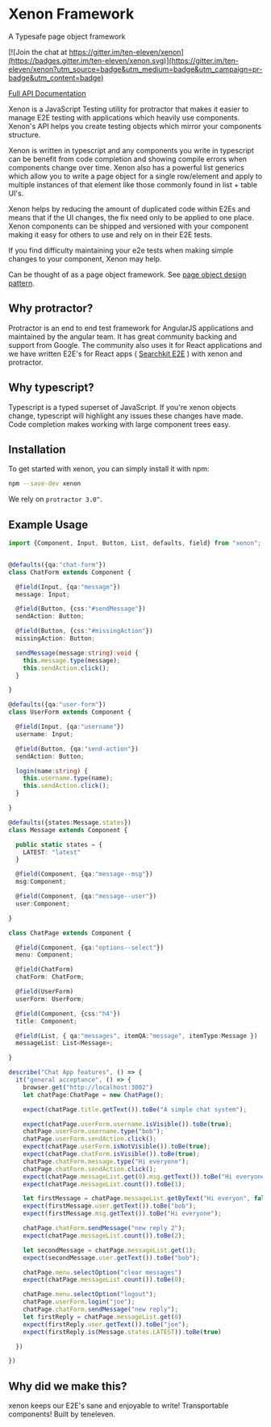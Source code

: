 # Xenon Framework
A Typesafe page object framework

[![Join the chat at https://gitter.im/ten-eleven/xenon](https://badges.gitter.im/ten-eleven/xenon.svg)](https://gitter.im/ten-eleven/xenon?utm_source=badge&utm_medium=badge&utm_campaign=pr-badge&utm_content=badge)

[Full API Documentation](https://joemcelroy.gitbooks.io/xenon/content/)

Xenon is a JavaScript Testing utility for protractor that makes it easier to manage E2E testing with applications which heavily use components. Xenon's API helps you create testing objects which mirror your components structure.

Xenon is written in typescript and any components you write in typescript can be benefit from code completion and showing compile errors when components change over time. Xenon also has a powerful list generics which allow you to write a page object for a single row/element and apply to multiple instances of that element like those commonly found in list + table UI's.

Xenon helps by reducing the amount of duplicated code within E2Es and means that if the UI changes, the fix need only to be applied to one place. Xenon components can be shipped and versioned with your component making it easy for others to use and rely on in their E2E tests.

If you find difficulty maintaining your e2e tests when making simple changes to your component, Xenon may help.

Can be thought of as a page object framework. See [page object design pattern](http://martinfowler.com/bliki/PageObject.html).

## Why protractor?

Protractor is an end to end test framework for AngularJS applications and maintained by the angular team. It has great community backing and support from Google. The community also uses it for React applications and we have written E2E's for React apps ( [Searchkit E2E](https://github.com/searchkit/searchkit/blob/master/test/e2e/specs/TestSpec.ts) ) with xenon and protractor.  

## Why typescript?
Typescript is a typed superset of JavaScript. If you're xenon objects change, typescript will highlight any issues these changes have made. Code completion makes working with large component trees easy.

## Installation
To get started with xenon, you can simply install it with npm:

```sh
npm --save-dev xenon
```

We rely on `protractor 3.0^`.

## Example Usage

```typescript
import {Component, Input, Button, List, defaults, field} from "xenon";


@defaults({qa:"chat-form"})
class ChatForm extends Component {

  @field(Input, {qa:"message"})
  message: Input;

  @field(Button, {css:"#sendMessage"})
  sendAction: Button;

  @field(Button, {css:"#missingAction"})
  missingAction: Button;

  sendMessage(message:string):void {
    this.message.type(message);
    this.sendAction.click();
  }

}

@defaults({qa:"user-form"})
class UserForm extends Component {

  @field(Input, {qa:"username"})
  username: Input;

  @field(Button, {qa:"send-action"})
  sendAction: Button;

  login(name:string) {
    this.username.type(name);
    this.sendAction.click();
  }

}

@defaults({states:Message.states})
class Message extends Component {

  public static states = {
    LATEST: "latest"
  }

  @field(Component, {qa:"message--msg"})
  msg:Component;

  @field(Component, {qa:"message--user"})
  user:Component;

}

class ChatPage extends Component {

  @field(Component, {qa:"options--select"})
  menu: Component;

  @field(ChatForm)
  chatForm: ChatForm;

  @field(UserForm)
  userForm: UserForm;

  @field(Component, {css:"h4"})
  title: Component;

  @field(List, { qa:"messages", itemQA:"message", itemType:Message })
  messageList: List<Message>;

}

describe("Chat App features", () => {
  it("general acceptance", () => {
    browser.get("http://localhost:3002")
    let chatPage:ChatPage = new ChatPage();

    expect(chatPage.title.getText()).toBe("A simple chat system");

    expect(chatPage.userForm.username.isVisible()).toBe(true);
    chatPage.userForm.username.type("bob");
    chatPage.userForm.sendAction.click();
    expect(chatPage.userForm.isNotVisible()).toBe(true);
    expect(chatPage.chatForm.isVisible()).toBe(true);
    chatPage.chatForm.message.type("Hi everyone");
    chatPage.chatForm.sendAction.click();
    expect(chatPage.messageList.get(0).msg.getText()).toBe("Hi everyone");
    expect(chatPage.messageList.count()).toBe(1);

    let firstMessage = chatPage.messageList.getByText("Hi everyon", false);
    expect(firstMessage.user.getText()).toBe("bob");
    expect(firstMessage.msg.getText()).toBe("Hi everyone");

    chatPage.chatForm.sendMessage("new reply 2");
    expect(chatPage.messageList.count()).toBe(2);

    let secondMessage = chatPage.messageList.get(1);
    expect(secondMessage.user.getText()).toBe("bob");

    chatPage.menu.selectOption("clear messages")
    expect(chatPage.messageList.count()).toBe(0);

    chatPage.menu.selectOption("logout");
    chatPage.userForm.login("joe");
    chatPage.chatForm.sendMessage("new reply");
    let firstReply = chatPage.messageList.get(0)
    expect(firstReply.user.getText()).toBe("joe");
    expect(firstReply.is(Message.states.LATEST)).toBe(true)

  })

})
```

## Why did we make this?
xenon keeps our E2E's sane and enjoyable to write! Transportable components! Built by teneleven.
